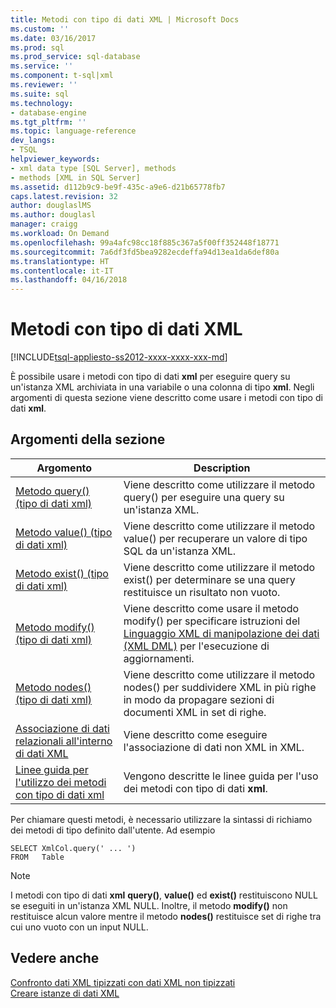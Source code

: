 ```yaml
---
title: Metodi con tipo di dati XML | Microsoft Docs
ms.custom: ''
ms.date: 03/16/2017
ms.prod: sql
ms.prod_service: sql-database
ms.service: ''
ms.component: t-sql|xml
ms.reviewer: ''
ms.suite: sql
ms.technology:
- database-engine
ms.tgt_pltfrm: ''
ms.topic: language-reference
dev_langs:
- TSQL
helpviewer_keywords:
- xml data type [SQL Server], methods
- methods [XML in SQL Server]
ms.assetid: d112b9c9-be9f-435c-a9e6-d21b65778fb7
caps.latest.revision: 32
author: douglaslMS
ms.author: douglasl
manager: craigg
ms.workload: On Demand
ms.openlocfilehash: 99a4afc98cc18f885c367a5f00ff352448f18771
ms.sourcegitcommit: 7a6df3fd5bea9282ecdeffa94d13ea1da6def80a
ms.translationtype: HT
ms.contentlocale: it-IT
ms.lasthandoff: 04/16/2018
---
```

# <a name="xml-data-type-methods"></a>Metodi con tipo di dati XML
[!INCLUDE[tsql-appliesto-ss2012-xxxx-xxxx-xxx-md](../../includes/tsql-appliesto-ss2012-xxxx-xxxx-xxx-md.md)]

  È possibile usare i metodi con tipo di dati **xml** per eseguire query su un'istanza XML archiviata in una variabile o una colonna di tipo **xml**. Negli argomenti di questa sezione viene descritto come usare i metodi con tipo di dati **xml**.  
  
## <a name="in-this-section"></a>Argomenti della sezione  
  
|Argomento|Description|  
|-----------|-----------------|  
|[Metodo query&#40;&#41; &#40;tipo di dati xml&#41;](../../t-sql/xml/query-method-xml-data-type.md)|Viene descritto come utilizzare il metodo query() per eseguire una query su un'istanza XML.|  
|[Metodo value&#40;&#41; &#40;tipo di dati xml&#41;](../../t-sql/xml/value-method-xml-data-type.md)|Viene descritto come utilizzare il metodo value() per recuperare un valore di tipo SQL da un'istanza XML.|  
|[Metodo exist&#40;&#41; &#40;tipo di dati xml&#41;](../../t-sql/xml/exist-method-xml-data-type.md)|Viene descritto come utilizzare il metodo exist() per determinare se una query restituisce un risultato non vuoto.|  
|[Metodo modify&#40;&#41; &#40;tipo di dati xml&#41;](../../t-sql/xml/modify-method-xml-data-type.md)|Viene descritto come usare il metodo modify() per specificare istruzioni del [Linguaggio XML di manipolazione dei dati &#40;XML DML&#41;](../../t-sql/xml/xml-data-modification-language-xml-dml.md) per l'esecuzione di aggiornamenti.|  
|[Metodo nodes&#40;&#41; &#40;tipo di dati xml&#41;](../../t-sql/xml/nodes-method-xml-data-type.md)|Viene descritto come utilizzare il metodo nodes() per suddividere XML in più righe in modo da propagare sezioni di documenti XML in set di righe.|  
|[Associazione di dati relazionali all'interno di dati XML](../../t-sql/xml/binding-relational-data-inside-xml-data.md)|Viene descritto come eseguire l'associazione di dati non XML in XML.|  
|[Linee guida per l'utilizzo dei metodi con tipo di dati xml](../../t-sql/xml/guidelines-for-using-xml-data-type-methods.md)|Vengono descritte le linee guida per l'uso dei metodi con tipo di dati **xml**.|  
  
 Per chiamare questi metodi, è necessario utilizzare la sintassi di richiamo dei metodi di tipo definito dall'utente. Ad esempio  
  
```  
SELECT XmlCol.query(' ... ')  
FROM   Table  
```  
  
> [!NOTE]  
>  I metodi con tipo di dati **xml** **query()**, **value()** ed **exist()** restituiscono NULL se eseguiti in un'istanza XML NULL. Inoltre, il metodo **modify()** non restituisce alcun valore mentre il metodo **nodes()** restituisce set di righe tra cui uno vuoto con un input NULL.  
  
## <a name="see-also"></a>Vedere anche  
 [Confronto dati XML tipizzati con dati XML non tipizzati](../../relational-databases/xml/compare-typed-xml-to-untyped-xml.md)   
 [Creare istanze di dati XML](../../relational-databases/xml/create-instances-of-xml-data.md)  
  
  
